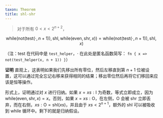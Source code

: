 ```yaml
---
taxon: Theorem
title: shl-shr
---
```

> 对于所有 $0 \lt x \lt 2^{n+2}$，

$$ \text{while}(\text{not}(\text{test}(\cdot, n + 1)), \text{shl}, \text{while}(\text{even}, \text{shr}, x)) = \text{while}(\text{not}(\text{test}(\cdot, n + 1)), \text{shl}, x) $$

（注：$\text{test}$ 在代码中是 `test_helper`，$\cdot$ 在此处是匿名函数简写： `fn { x => not(test_helper(x, n + 1)) }`）

**证明** 直观上，这表明如果我们先移出所有零位，然后左移直到第 $n+1$ 位被设置，这可以通过完全忘记右移来获得相同的结果；移出零位然后再将它们移回来应该是恒等操作。

形式上，证明通过对 $x$ 进行归纳。如果 $x = xs : \text{I}$ 为奇数，等式立即成立，因为 $\text{while}(\text{even}, \text{shr}, x) = x$。否则，如果 $x = xs : \text{O}$，在左侧，O 会被 $\text{shr}$ 立即丢弃，而在右侧，$xs : \text{O} = \text{shl}(xs)$，并且由于 $xs \lt 2^{n+1}$，额外的 $\text{shl}$ 可以被吸收到 $\text{while}$ 循环中。剩下的就是归纳假设。
